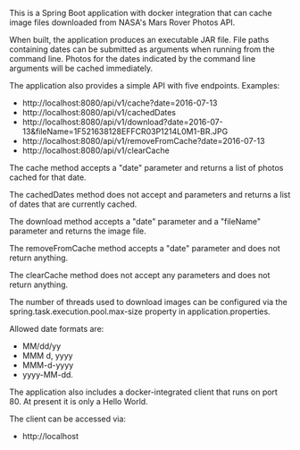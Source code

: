 This is a Spring Boot application with docker integration that can cache image files
downloaded from NASA's Mars Rover Photos API.

When built, the application produces an executable JAR file.
File paths containing dates can be submitted as arguments when running
from the command line. Photos for the dates indicated by the command line
arguments will be cached immediately.

The application also provides a simple API with five endpoints.
Examples:
* http://localhost:8080/api/v1/cache?date=2016-07-13
* http://localhost:8080/api/v1/cachedDates
* http://localhost:8080/api/v1/download?date=2016-07-13&fileName=1F521638128EFFCR03P1214L0M1-BR.JPG
* http://localhost:8080/api/v1/removeFromCache?date=2016-07-13
* http://localhost:8080/api/v1/clearCache

The cache method accepts a "date" parameter and returns a list of
photos cached for that date.

The cachedDates method does not accept and parameters and returns a list of dates that
are currently cached.

The download method accepts a "date" parameter and a "fileName"
parameter and returns the image file.
 
The removeFromCache method accepts a "date" parameter and does not return anything.

The clearCache method does not accept any parameters and does not return anything.

The number of threads used to download images can be configured
via the spring.task.execution.pool.max-size property in
application.properties.

Allowed date formats are:
* MM/dd/yy
* MMM d, yyyy
* MMM-d-yyyy
* yyyy-MM-dd.

The application also includes a docker-integrated client that runs on port 80.
At present it is only a Hello World.

The client can be accessed via:
* http://localhost